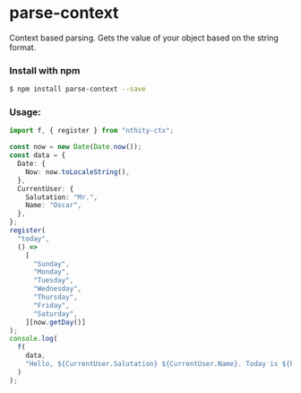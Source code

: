 # parse-context

Context based parsing.
Gets the value of your object based on the string format.

### Install with npm

```bash
$ npm install parse-context --save
```

### Usage:

```typescript
import f, { register } from "nthity-ctx";

const now = new Date(Date.now());
const data = {
  Date: {
    Now: now.toLocaleString(),
  },
  CurrentUser: {
    Salutation: "Mr.",
    Name: "Oscar",
  },
};
register(
  "today",
  () =>
    [
      "Sunday",
      "Monday",
      "Tuesday",
      "Wednesday",
      "Thursday",
      "Friday",
      "Saturday",
    ][now.getDay()]
);
console.log(
  f(
    data,
    "Hello, ${CurrentUser.Salutation} ${CurrentUser.Name}. Today is ${Func:today} (${Date.Now})."
  )
);
```
